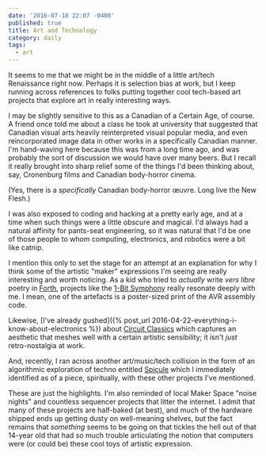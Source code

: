 ```yaml
---
date: '2016-07-18 22:07 -0400'
published: true
title: Art and Technology
category: daily
tags:
  - art
---
```


It seems to me that we might be in the middle of a little art/tech Renaissance right now. Perhaps it is selection bias at work, but I keep running across references to folks putting together cool tech-based art projects that explore art in really interesting ways.

I may be slightly sensitive to this as a Canadian of a Certain Age, of course. A friend once told me about a class he took at university that suggested that Canadian visual arts heavily reinterpreted visual popular media, and even reincorporated image data in other works in a specifically Canadian manner. I'm hand-waving here because this was from a long time ago, and was probably the sort of discussion we would have over many beers. But I recall it really brought into sharp relief some of the things I'd been thinking about, say, Cronenburg films and Canadian body-horror cinema.

<a name="more"></a>

(Yes, there is a _specifically_ Canadian body-horror œuvre. Long live the New Flesh.)

I was also exposed to coding and hacking at a pretty early age, and at a time when such things were a little obscure and magical. I'd always had a natural affinity for pants-seat engineering, so it was natural that I'd be one of those people to whom computing, electronics, and robotics were a bit like catnip.

I mention this only to set the stage for an attempt at an explanation for why I think some of the artistic "maker" expressions I'm seeing are really interesting and worth noticing. As a kid who tried to _actually_ write _vers libre_ poetry in [Forth](https://www.forth.com/forth/), projects like the [1-Bit Symphony](http://1bitsymphony.com/) really resonate deeply with me. I mean, one of the artefacts is a poster-sized print of the AVR assembly code.

Likewise, [I've already gushed]({% post_url 2016-04-22-everything-i-know-about-electronics %}) about [Circuit Classics](https://www.crowdsupply.com/star-simpson/circuit-classics) which captures an aesthetic that meshes well with a certain artistic sensibility; it isn't _just_ retro-nostalgia at work.

And, recently, I ran across another art/music/tech collision in the form of an algorithmic exploration of techno entitled [Spicule](http://www.pledgemusic.com/projects/spicule) which I immediately identified as of a piece, spiritually, with these other projects I've mentioned.

These are just the highlights. I'm also reminded of local Maker Space "noise nights" and countless sequencer projects that litter the internet. I admit that many of these projects are half-baked (at best), and much of the hardware shipped ends up getting dusty on well-meaning shelves, but the fact remains that _something_ seems to be going on that tickles the hell out of that 14-year old that had so much trouble articulating the notion that computers were (or could be) these cool toys of artistic expression.

